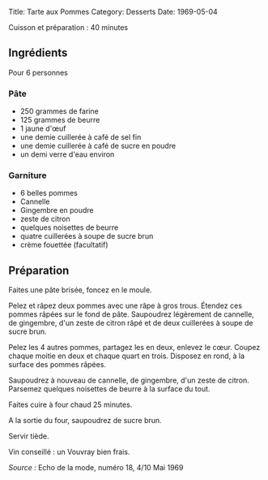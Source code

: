 Title: Tarte aux Pommes
Category: Desserts
Date: 1969-05-04

Cuisson et préparation : 40 minutes

## Ingrédients

Pour 6 personnes

### Pâte

* 250 grammes de farine
* 125 grammes de beurre
* 1 jaune d'œuf
* une demie cuillerée à café de sel fin
* une demie cuillerée à café de sucre en poudre
* un demi verre d'eau environ

### Garniture

* 6 belles pommes
* Cannelle
* Gingembre en poudre
* zeste de citron
* quelques noisettes de beurre
* quatre cuillerées à soupe de sucre brun
* crème fouettée (facultatif)

## Préparation

Faites une pâte brisée, foncez en le moule.

Pelez et râpez deux pommes avec une râpe à gros trous. Étendez ces pommes râpées
sur le fond de pâte. Saupoudrez légèrement de cannelle, de gingembre, d'un zeste
de citron râpé et de deux cuillerées à soupe de sucre brun.

Pelez les 4 autres pommes, partagez les en deux, enlevez le cœur. Coupez chaque
moitie en deux et chaque quart en trois.
Disposez en rond, à la surface des pommes râpées.

Saupoudrez à nouveau de cannelle, de gingembre, d'un zeste de citron. Parsemez
quelques noisettes de beurre à la surface du tout.

Faites cuire à four chaud 25 minutes.

A la sortie du four, saupoudrez de sucre brun.

Servir tiède.

Vin conseillé : un Vouvray bien frais.

*Source :* Echo de la mode, numéro 18, 4/10 Mai 1969
